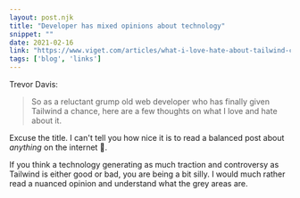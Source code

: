 ```yaml
---
layout: post.njk
title: "Developer has mixed opinions about technology"
snippet: ""
date: 2021-02-16
link: "https://www.viget.com/articles/what-i-love-hate-about-tailwind-css/"
tags: ['blog', 'links']
---
```


Trevor Davis:
> So as a reluctant grump old web developer who has finally given Tailwind a chance, here are a few thoughts on what I love and hate about it.

Excuse the title. I can't tell you how nice it is to read a balanced post about _anything_ on the internet 👏.

If you think a technology generating as much traction and controversy as Tailwind is either good or bad, you are being a bit silly. I would much rather read a nuanced opinion and understand what the grey areas are.
